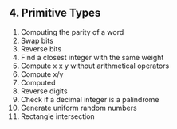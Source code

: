 ## 4. Primitive Types
1. Computing the parity of a word
2. Swap bits 
3. Reverse bits 
4. Find a closest integer with the same weight 
5. Compute x x y without arithmetical operators 
6. Compute x/y 
7. Computed 
8. Reverse digits 
9. Check if a decimal integer is a palindrome 
10. Generate uniform random numbers 
11. Rectangle intersection 